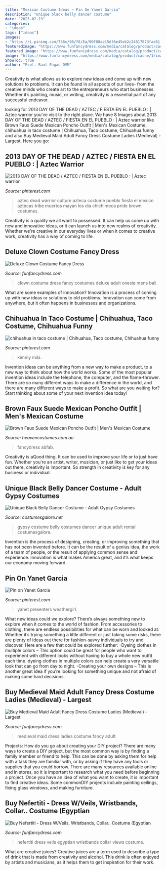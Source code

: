 ```yaml
---
title: "Mexican Costume Ideas ~ Pin On Yanet Garcia"
description: "Unique black belly dancer costume"
date: "2023-02-19"
categories:
- "ideas"
tags: ["ideas"]
images:
- "https://i.pinimg.com/736x/90/f8/8a/90f88ae15d36e45eb2c24817873fae61.jpg"
featuredImage: "https://www.funfancydress.com/media/catalog/product/cache/1/image/1200x/040ec09b1e35df139433887a97daa66f/S/A/SANC_3561_b.jpg"
featured_image: "https://www.funfancydress.com/media/catalog/product/cache/1/image/1200x/040ec09b1e35df139433887a97daa66f/S/A/SANC_3561_b.jpg"
image: "https://www.funfancydress.com/media/catalog/product/cache/1/image/1200x/040ec09b1e35df139433887a97daa66f/S/A/SANC_5784.jpg"
ShowToc: true
author: "Prof. Raul Pagac DVM"
---
```



Creativity is what allows us to explore new ideas and come up with new solutions to problems. It can be found in all aspects of our lives- from the creative minds who create art to the entrepreneurs who start businesses. Whether it’s painting, music, or writing, creativity is a essential part of any successful endeavor.

	

		
looking for 2013 DAY OF THE DEAD / AZTEC / FIESTA EN EL PUEBLO : | Aztec warrior you've visit to the right place. We have 8 Images about 2013 DAY OF THE DEAD / AZTEC / FIESTA EN EL PUEBLO : | Aztec warrior like Brown Faux Suede Mexican Poncho Outfit | Men&#039;s Mexican Costume, chihuahua in taco costume | Chihuahua, Taco costume, Chihuahua funny and also Buy Medieval Maid Adult Fancy Dress Costume Ladies (Medieval) - Largest. Here you go:
		
    
## 2013 DAY OF THE DEAD / AZTEC / FIESTA EN EL PUEBLO : | Aztec Warrior

<img loading=lazy src="https://i.pinimg.com/736x/8d/ef/1c/8def1c44407369fe271ff537e4a3d2f4--aztec-culture-aztec-art.jpg" onerror="this.onerror=null;this.src='https://tse4.mm.bing.net/th?id=OIP.tVTGgLjSM1q8HxnwfItb6gHaLH&amp;pid=15.1';" alt="2013 DAY OF THE DEAD / AZTEC / FIESTA EN EL PUEBLO : | Aztec warrior">

_Source: pinterest.com_

>aztec dead warrior culture azteca costume pueblo fiesta el mexico aztecas tribe muertos mayan los dia chichimeca pride brown costumes. 

	

Creativity is a quality we all want to possessed. It can help us come up with new and innovative ideas, or it can launch us into new realms of creativity. Whether we're creative in our everyday lives or when it comes to creative work, creativity has a way of coming to life.

    
## Deluxe Clown Costume Fancy Dress

<img loading=lazy src="https://www.funfancydress.com/media/catalog/product/cache/1/image/9df78eab33525d08d6e5fb8d27136e95/S/M/SMF47200_3.jpg" onerror="this.onerror=null;this.src='https://tse4.mm.bing.net/th?id=OIP.e8b18OFc_f0K3lVnbSGVkAHaJ4&amp;pid=15.1';" alt="Deluxe Clown Costume Fancy Dress">

_Source: funfancydress.com_

>clown costume dress fancy costumes deluxe adult onesie mens ball. 

	

What are some examples of innovation?
Innovation is a process of coming up with new ideas or solutions to old problems. Innovation can come from anywhere, but it often happens in businesses and organizations.

    
## Chihuahua In Taco Costume | Chihuahua, Taco Costume, Chihuahua Funny

<img loading=lazy src="https://i.pinimg.com/736x/90/f8/8a/90f88ae15d36e45eb2c24817873fae61.jpg" onerror="this.onerror=null;this.src='https://tse3.mm.bing.net/th?id=OIP.tXQmXk822fQZ_EdZWKQ4hQHaGL&amp;pid=15.1';" alt="chihuahua in taco costume | Chihuahua, Taco costume, Chihuahua funny">

_Source: pinterest.com_

>kimmy mila. 

	

Invention ideas can be anything from a new way to make a product, to a new way to think about how the world works. Some of the most popular invention ideas include the telephone, the computer, and the flame-thrower. There are so many different ways to make a difference in the world, and there are many different ways to make a profit. So what are you waiting for? Start thinking about some of your next invention idea today!

    
## Brown Faux Suede Mexican Poncho Outfit | Men&#039;s Mexican Costume

<img loading=lazy src="https://www.heavencostumes.com.au/media/catalog/product/cache/3ca7c4de79fd9294a778cbfdebc9dde4/f/n/fn-63473-men_s-mexican-poncho-costume-close.jpg" onerror="this.onerror=null;this.src='https://tse4.mm.bing.net/th?id=OIP.IePqOUrVZVZ8-qhYSWH45wHaKx&amp;pid=15.1';" alt="Brown Faux Suede Mexican Poncho Outfit | Men&#039;s Mexican Costume">

_Source: heavencostumes.com.au_

>fancydress abfab. 

	

Creativity is aQood thing. It can be used to improve your life or to just have fun. Whether you're an artist, writer, musician, or just like to get your ideas out there, creativity is important. So strength in creativity is key for any business or individual.

    
## Unique Black Belly Dancer Costume - Adult Gypsy Costumes

<img loading=lazy src="http://images.costumesgalore.net/products/717/1-1/adult-black-gypsy-costume.jpg" onerror="this.onerror=null;this.src='https://tse4.mm.bing.net/th?id=OIP.0Ctf7_8shUMrk901UurzIgHaKl&amp;pid=15.1';" alt="Unique Black Belly Dancer Costume - Adult Gypsy Costumes">

_Source: costumesgalore.net_

>gypsy costume belly costumes dancer unique adult rental costumesgalore. 

	

Invention is the process of designing, creating, or improving something that has not been invented before. It can be the result of a genius idea, the work of a team of people, or the result of applying common sense and experience. Innovation is what makes America great, and it’s what keeps our economy moving forward.

    
## Pin On Yanet Garcia

<img loading=lazy src="https://i.pinimg.com/736x/43/1c/28/431c2869a77322c4ff7c51a52bbec3e5.jpg" onerror="this.onerror=null;this.src='https://tse1.mm.bing.net/th?id=OIP.dW4kKGCL5EOtXh4r9pcDeAHaHa&amp;pid=15.1';" alt="Pin on Yanet Garcia">

_Source: pinterest.com_

>yanet presenters weathergirl. 

	

What new ideas could we explore?
There’s always something new to explore when it comes to the world of fashion. From accessories to clothing, there are endless possibilities for what can be worn and looked at. Whether it’s trying something a little different or just taking some risks, there are plenty of ideas out there for fashion-savvy individuals to try and discover. Here are a few that could be explored further: 
-Dyeing clothes in multiple colors – This option could be great for people who want to experiment with different looks without having to buy a whole new outfit each time. dyeing clothes in multiple colors can help create a very versatile look that can go from day to night. 
-Creating your own designs – This is another great idea if you’re looking for something unique and not afraid of making some hard decisions.

    
## Buy Medieval Maid Adult Fancy Dress Costume Ladies (Medieval) - Largest

<img loading=lazy src="https://www.funfancydress.com/media/catalog/product/cache/1/image/1200x/040ec09b1e35df139433887a97daa66f/S/A/SANC_5784.jpg" onerror="this.onerror=null;this.src='https://tse1.mm.bing.net/th?id=OIP.ImuJNv21qKTSE_bFU9iODgHaQy&amp;pid=15.1';" alt="Buy Medieval Maid Adult Fancy Dress Costume Ladies (Medieval) - Largest">

_Source: funfancydress.com_

>medieval maid dress ladies costume fancy adult. 

	

Projects: How do you go about creating your DIY project?
There are many ways to create a DIY project, but the most common way is by finding a family member or friend to help. This can be done by asking them for help with a task they are familiar with, or by asking if they have any tools or supplies that you could borrow. There are many resources available online and in stores, so it is important to research what you need before beginning a project. Once you have an idea of what you want to create, it is important to find creative ideas. Some commonDIY projects include painting ceilings, fixing glass windows, and making furniture.

    
## Buy Nefertiti - Dress W/Veils, Wristbands, Collar.. Costume (Egyptian

<img loading=lazy src="https://www.funfancydress.com/media/catalog/product/cache/1/image/1200x/040ec09b1e35df139433887a97daa66f/S/A/SANC_3561_b.jpg" onerror="this.onerror=null;this.src='https://tse4.mm.bing.net/th?id=OIP.5n3Oe47cEyNVhAZgpbh3SgHaMs&amp;pid=15.1';" alt="Buy Nefertiti - Dress W/Veils, Wristbands, Collar.. Costume (Egyptian">

_Source: funfancydress.com_

>nefertiti dress veils egyptian wristbands collar views costume. 

	

What are creative juices?
Creative juices are a term used to describe a type of drink that is made from creativity and alcohol. This drink is often enjoyed by artists and musicians, as it helps them to get inspiration for their work.

